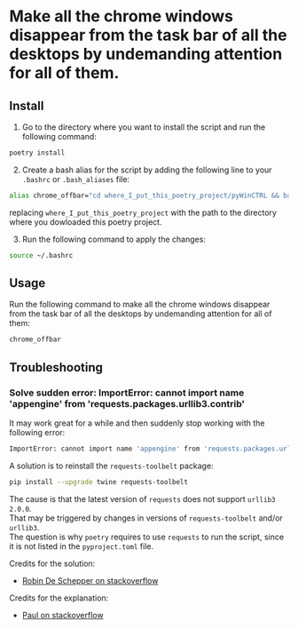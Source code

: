 # Make all the chrome windows disappear from the task bar of all the desktops by undemanding attention for all of them.

## Install

1. Go to the directory where you want to install the script and run the following command:
```bash
poetry install
```
2. Create a bash alias for the script by adding the following line to your `.bashrc` or `.bash_aliases` file:
```bash
alias chrome_offbar="cd where_I_put_this_poetry_project/pyWinCTRL && bash -c 'python3.10 -m poetry run chrome_offbar' && cd - > /dev/null"
```
replacing `where_I_put_this_poetry_project` with the path to the directory where you dowloaded this poetry project.

3. Run the following command to apply the changes:
```bash
source ~/.bashrc
```

## Usage

Run the following command to make all the chrome windows disappear from the task bar of all the desktops by undemanding attention for all of them:
```bash
chrome_offbar
```

## Troubleshooting

### Solve sudden error:  ImportError: cannot import name 'appengine' from 'requests.packages.urllib3.contrib' 

It may work great for a while and then suddenly stop working with the following error:
```bash
ImportError: cannot import name 'appengine' from 'requests.packages.urllib3.contrib'
```

A solution is to reinstall the `requests-toolbelt` package:
```bash
pip install --upgrade twine requests-toolbelt
```

The cause is that the latest version of ``requests`` does not support ``urllib3 2.0.0``.
\
That may be triggered by changes in versions of ``requests-toolbelt`` and/or ``urllib3``.
\
The question is why ``poetry`` requires to use ``requests`` to run the script, since it is not listed in the ``pyproject.toml`` file.

Credits for the solution:
 - [Robin De Schepper on stackoverflow](https://stackoverflow.com/a/76438881/938287)

Credits for the explanation:
 - [Paul on stackoverflow](https://stackoverflow.com/a/76177575/938287)
